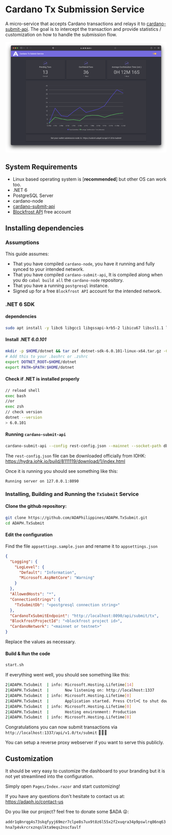 # Cardano Tx Submission Service

A micro-service that accepts Cardano transactions and relays it to [cardano-submit-api](https://github.com/input-output-hk/cardano-node/tree/master/cardano-submit-api). The goal is to intercept the transaction and provide statistics / customization on how to handle the submission flow. 

 ![ADAPH-TX-SUBMIT](/wwwroot/images/tx-submit.png)

 ## System Requirements

 - Linux based operating system is [**recommended**] but other OS can work too.
 - .NET 6
 - PostgreSQL Server
 - cardano-node
 - [cardano-submit-api](https://github.com/input-output-hk/cardano-node/tree/master/cardano-submit-api)
 - [Blockfrost API](https://blockfrost.io/) free account

 ## Installing dependencies

### Assumptions

This guide assumes:
- That you have compiled `cardano-node`, you have it running and fully synced to your intended network.
- That you have compiled `cardano-submit-api`, It is compiled along when you do `cabal build all` the `cardano-node` repository.
- That you have a running `postgresql` instance.
- Signed up for a free `Blockfrost API` account for the intended network.

### .NET 6 SDK

#### dependencies
```bash
sudo apt install -y libc6 libgcc1 libgssapi-krb5-2 libicu67 libssl1.1 libstdc++6 zlib1g build-essential
```

#### Install .NET ***6.0.101***

```bash
mkdir -p $HOME/dotnet && tar zxf dotnet-sdk-6.0.101-linux-x64.tar.gz -C $HOME/dotnet
# Add this to your .bashrc or .zshrc
export DOTNET_ROOT=$HOME/dotnet
export PATH=$PATH:$HOME/dotnet
```

#### Check if .NET is installed properly

```bash
// reload shell
exec bash
//or
exec zsh
// check version
dotnet --version
> 6.0.101
```

#### Running `cardano-submit-api`

```bash
cardano-submit-api --config rest-config.json --mainnet --socket-path db/node.socket
```

The `rest-config.json` file can be downloaded officially from IOHK: https://hydra.iohk.io/build/8111119/download/1/index.html

Once it is running you should see something like this: 

```
Running server on 127.0.0.1:8090
```

### Installing, Building and Running the `TxSubmit` Service

#### Clone the github repository: 

```bash
git clone https://github.com/ADAPhilippines/ADAPH.TxSubmit.git
cd ADAPH.TxSubmit
```

#### Edit the configuration
Find the file `appsettings.sample.json` and rename it to `appsettings.json`

```json
{
  "Logging": {
    "LogLevel": {
      "Default": "Information",
      "Microsoft.AspNetCore": "Warning"
    }
  },
  "AllowedHosts": "*",
  "ConnectionStrings": {
    "TxSubmitDb": "<postgresql connection string>"
  },
  "CardanoTxSubmitEndpoint": "http://localhost:8090/api/submit/tx",
  "BlockfrostProjectId": "<blockfrost project id>",
  "CardanoNetwork": "<mainnet or testnet>"
}
```

Replace the values as necessary.

#### Build & Run the code

```bash
start.sh
```

If everything went well, you should see something like this: 

```bash
2|ADAPH.TxSubmit  | info: Microsoft.Hosting.Lifetime[14]
2|ADAPH.TxSubmit  |       Now listening on: http://localhost:1337
2|ADAPH.TxSubmit  | info: Microsoft.Hosting.Lifetime[0]
2|ADAPH.TxSubmit  |       Application started. Press Ctrl+C to shut down.
2|ADAPH.TxSubmit  | info: Microsoft.Hosting.Lifetime[0]
2|ADAPH.TxSubmit  |       Hosting environment: Production
2|ADAPH.TxSubmit  | info: Microsoft.Hosting.Lifetime[0]
```

Congratulations you can now submit transactions via `http://localhost:1337/api/v1.0/tx/submit` 🚀🚀🚀

You can setup a reverse proxy webserver if you want to serve this publicly.

## Customization

It should be very easy to customize the dashboard to your branding but it is not yet streamlined into the configuration.

Simply open `Pages/Index.razor` and start customizing!

If you have any questions don't hesitate to contact us at: https://adaph.io/contact-us

Do you like our project? feel free to donate some $ADA 😜:

`addr1q8nrqg4s73skqfyyj69mzr7clpe8s7ux9t8z6l55x2f2xuqra34p9pswlrq86nq63hna7p4vkrcrxznqslkta9eqs2nscfavlf`
